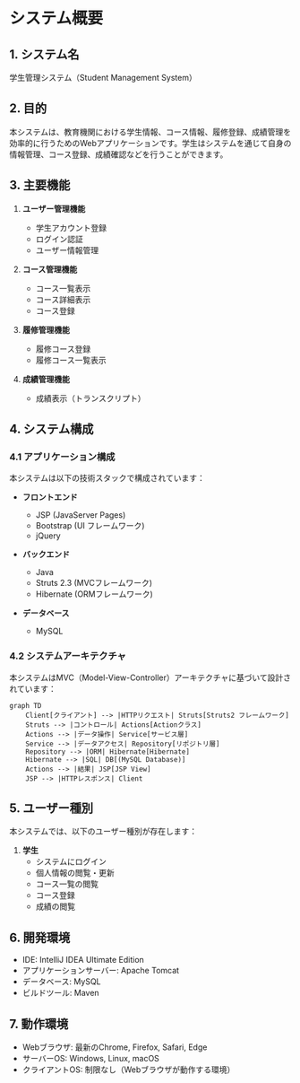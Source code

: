 # システム概要

## 1. システム名
学生管理システム（Student Management System）

## 2. 目的
本システムは、教育機関における学生情報、コース情報、履修登録、成績管理を効率的に行うためのWebアプリケーションです。学生はシステムを通じて自身の情報管理、コース登録、成績確認などを行うことができます。

## 3. 主要機能
1. **ユーザー管理機能**
   - 学生アカウント登録
   - ログイン認証
   - ユーザー情報管理

2. **コース管理機能**
   - コース一覧表示
   - コース詳細表示
   - コース登録

3. **履修管理機能**
   - 履修コース登録
   - 履修コース一覧表示

4. **成績管理機能**
   - 成績表示（トランスクリプト）

## 4. システム構成

### 4.1 アプリケーション構成
本システムは以下の技術スタックで構成されています：

- **フロントエンド**
  - JSP (JavaServer Pages)
  - Bootstrap (UI フレームワーク)
  - jQuery

- **バックエンド**
  - Java
  - Struts 2.3 (MVCフレームワーク)
  - Hibernate (ORMフレームワーク)

- **データベース**
  - MySQL

### 4.2 システムアーキテクチャ
本システムはMVC（Model-View-Controller）アーキテクチャに基づいて設計されています：

```mermaid
graph TD
    Client[クライアント] --> |HTTPリクエスト| Struts[Struts2 フレームワーク]
    Struts --> |コントロール| Actions[Actionクラス]
    Actions --> |データ操作| Service[サービス層]
    Service --> |データアクセス| Repository[リポジトリ層]
    Repository --> |ORM| Hibernate[Hibernate]
    Hibernate --> |SQL| DB[(MySQL Database)]
    Actions --> |結果| JSP[JSP View]
    JSP --> |HTTPレスポンス| Client
```

## 5. ユーザー種別
本システムでは、以下のユーザー種別が存在します：

1. **学生**
   - システムにログイン
   - 個人情報の閲覧・更新
   - コース一覧の閲覧
   - コース登録
   - 成績の閲覧

## 6. 開発環境
- IDE: IntelliJ IDEA Ultimate Edition
- アプリケーションサーバー: Apache Tomcat
- データベース: MySQL
- ビルドツール: Maven

## 7. 動作環境
- Webブラウザ: 最新のChrome, Firefox, Safari, Edge
- サーバーOS: Windows, Linux, macOS
- クライアントOS: 制限なし（Webブラウザが動作する環境） 
